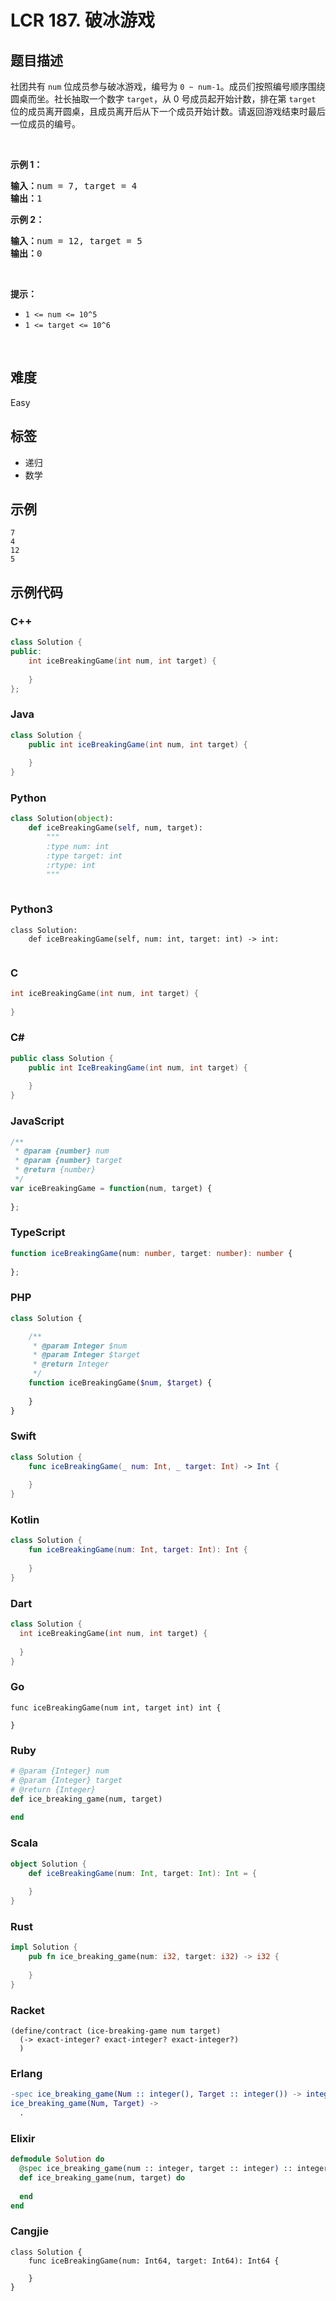 # LCR 187. 破冰游戏

## 题目描述

<p>社团共有 <code>num</code>&nbsp;位成员参与破冰游戏，编号为 <code>0 ~ num-1</code>。成员们按照编号顺序围绕圆桌而坐。社长抽取一个数字 <code>target</code>，从 0 号成员起开始计数，排在第 <code>target</code> 位的成员离开圆桌，且成员离开后从下一个成员开始计数。请返回游戏结束时最后一位成员的编号。</p>

<p>&nbsp;</p>

<p><strong>示例 1：</strong></p>

<pre>
<strong>输入：</strong>num = 7, target = 4
<strong>输出：</strong>1
</pre>

<p><strong>示例 2：</strong></p>

<pre>
<strong>输入：</strong>num = 12, target = 5
<strong>输出：</strong>0
</pre>

<p>&nbsp;</p>

<p><strong>提示：</strong></p>

<ul>
	<li><code>1 &lt;= num &lt;= 10^5</code></li>
	<li><code>1 &lt;= target&nbsp;&lt;= 10^6</code></li>
</ul>

<p>&nbsp;</p>


## 难度

Easy

## 标签

- 递归
- 数学

## 示例

```
7
4
12
5
```

## 示例代码

### C++

```cpp
class Solution {
public:
    int iceBreakingGame(int num, int target) {
        
    }
};
```

### Java

```java
class Solution {
    public int iceBreakingGame(int num, int target) {
        
    }
}
```

### Python

```python
class Solution(object):
    def iceBreakingGame(self, num, target):
        """
        :type num: int
        :type target: int
        :rtype: int
        """
        
```

### Python3

```python3
class Solution:
    def iceBreakingGame(self, num: int, target: int) -> int:
        
```

### C

```c
int iceBreakingGame(int num, int target) {
    
}
```

### C#

```csharp
public class Solution {
    public int IceBreakingGame(int num, int target) {
        
    }
}
```

### JavaScript

```javascript
/**
 * @param {number} num
 * @param {number} target
 * @return {number}
 */
var iceBreakingGame = function(num, target) {
    
};
```

### TypeScript

```typescript
function iceBreakingGame(num: number, target: number): number {
    
};
```

### PHP

```php
class Solution {

    /**
     * @param Integer $num
     * @param Integer $target
     * @return Integer
     */
    function iceBreakingGame($num, $target) {
        
    }
}
```

### Swift

```swift
class Solution {
    func iceBreakingGame(_ num: Int, _ target: Int) -> Int {
        
    }
}
```

### Kotlin

```kotlin
class Solution {
    fun iceBreakingGame(num: Int, target: Int): Int {
        
    }
}
```

### Dart

```dart
class Solution {
  int iceBreakingGame(int num, int target) {
    
  }
}
```

### Go

```golang
func iceBreakingGame(num int, target int) int {
    
}
```

### Ruby

```ruby
# @param {Integer} num
# @param {Integer} target
# @return {Integer}
def ice_breaking_game(num, target)
    
end
```

### Scala

```scala
object Solution {
    def iceBreakingGame(num: Int, target: Int): Int = {
        
    }
}
```

### Rust

```rust
impl Solution {
    pub fn ice_breaking_game(num: i32, target: i32) -> i32 {
        
    }
}
```

### Racket

```racket
(define/contract (ice-breaking-game num target)
  (-> exact-integer? exact-integer? exact-integer?)
  )
```

### Erlang

```erlang
-spec ice_breaking_game(Num :: integer(), Target :: integer()) -> integer().
ice_breaking_game(Num, Target) ->
  .
```

### Elixir

```elixir
defmodule Solution do
  @spec ice_breaking_game(num :: integer, target :: integer) :: integer
  def ice_breaking_game(num, target) do
    
  end
end
```

### Cangjie

```cangjie
class Solution {
    func iceBreakingGame(num: Int64, target: Int64): Int64 {

    }
}
```

